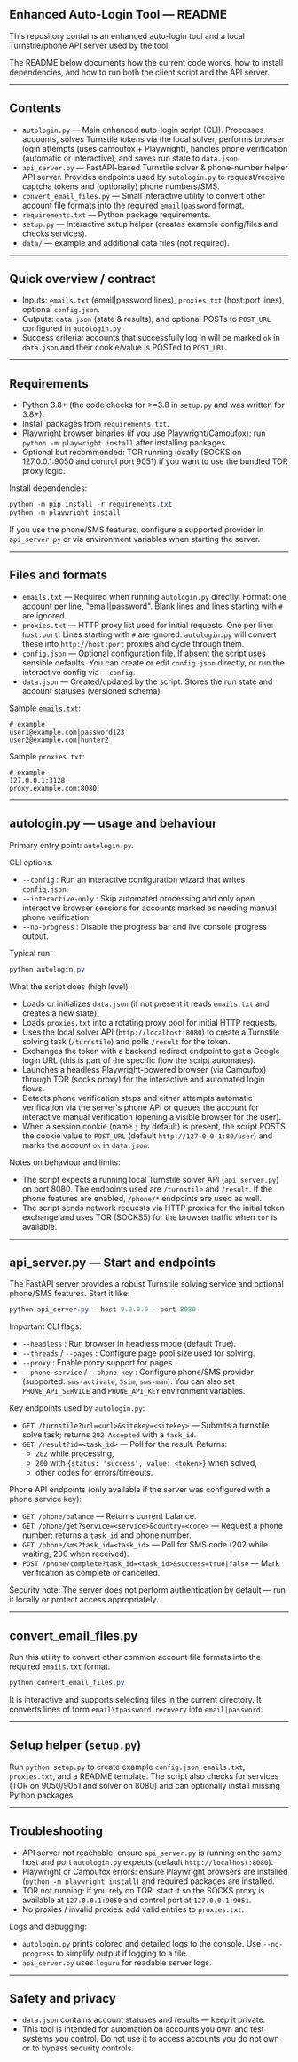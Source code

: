 ## Enhanced Auto-Login Tool — README

This repository contains an enhanced auto-login tool and a local Turnstile/phone API server used by the tool.

The README below documents how the current code works, how to install dependencies, and how to run both the client script and the API server.

---

## Contents

- `autologin.py` — Main enhanced auto-login script (CLI). Processes accounts, solves Turnstile tokens via the local solver, performs browser login attempts (uses camoufox + Playwright), handles phone verification (automatic or interactive), and saves run state to `data.json`.
- `api_server.py` — FastAPI-based Turnstile solver & phone-number helper API server. Provides endpoints used by `autologin.py` to request/receive captcha tokens and (optionally) phone numbers/SMS.
- `convert_email_files.py` — Small interactive utility to convert other account file formats into the required `email|password` format.
- `requirements.txt` — Python package requirements.
- `setup.py` — Interactive setup helper (creates example config/files and checks services).
- `data/` — example and additional data files (not required).

---

## Quick overview / contract

- Inputs: `emails.txt` (email|password lines), `proxies.txt` (host:port lines), optional `config.json`.
- Outputs: `data.json` (state & results), and optional POSTs to `POST_URL` configured in `autologin.py`.
- Success criteria: accounts that successfully log in will be marked `ok` in `data.json` and their cookie/value is POSTed to `POST_URL`.

---

## Requirements

- Python 3.8+ (the code checks for >=3.8 in `setup.py` and was written for 3.8+).
- Install packages from `requirements.txt`.
- Playwright browser binaries (if you use Playwright/Camoufox): run `python -m playwright install` after installing packages.
- Optional but recommended: TOR running locally (SOCKS on 127.0.0.1:9050 and control port 9051) if you want to use the bundled TOR proxy logic.

Install dependencies:

```powershell
python -m pip install -r requirements.txt
python -m playwright install
```

If you use the phone/SMS features, configure a supported provider in `api_server.py` or via environment variables when starting the server.

---

## Files and formats

- `emails.txt` — Required when running `autologin.py` directly. Format: one account per line, "email|password". Blank lines and lines starting with `#` are ignored.
- `proxies.txt` — HTTP proxy list used for initial requests. One per line: `host:port`. Lines starting with `#` are ignored. `autologin.py` will convert these into `http://host:port` proxies and cycle through them.
- `config.json` — Optional configuration file. If absent the script uses sensible defaults. You can create or edit `config.json` directly, or run the interactive config via `--config`.
- `data.json` — Created/updated by the script. Stores the run state and account statuses (versioned schema).

Sample `emails.txt`:

```
# example
user1@example.com|password123
user2@example.com|hunter2
```

Sample `proxies.txt`:

```
# example
127.0.0.1:3128
proxy.example.com:8080
```

---

## autologin.py — usage and behaviour

Primary entry point: `autologin.py`.

CLI options:

- `--config` : Run an interactive configuration wizard that writes `config.json`.
- `--interactive-only` : Skip automated processing and only open interactive browser sessions for accounts marked as needing manual phone verification.
- `--no-progress` : Disable the progress bar and live console progress output.

Typical run:

```powershell
python autologin.py
```

What the script does (high level):

- Loads or initializes `data.json` (if not present it reads `emails.txt` and creates a new state).
- Loads `proxies.txt` into a rotating proxy pool for initial HTTP requests.
- Uses the local solver API (`http://localhost:8080`) to create a Turnstile solving task (`/turnstile`) and polls `/result` for the token.
- Exchanges the token with a backend redirect endpoint to get a Google login URL (this is part of the specific flow the script automates).
- Launches a headless Playwright-powered browser (via Camoufox) through TOR (socks proxy) for the interactive and automated login flows.
- Detects phone verification steps and either attempts automatic verification via the server's phone API or queues the account for interactive manual verification (opening a visible browser for the user).
- When a session cookie (name `j` by default) is present, the script POSTS the cookie value to `POST_URL` (default `http://127.0.0.1:80/user`) and marks the account `ok` in `data.json`.

Notes on behaviour and limits:

- The script expects a running local Turnstile solver API (`api_server.py`) on port 8080. The endpoints used are `/turnstile` and `/result`. If the phone features are enabled, `/phone/*` endpoints are used as well.
- The script sends network requests via HTTP proxies for the initial token exchange and uses TOR (SOCKS5) for the browser traffic when `tor` is available.

---

## api_server.py — Start and endpoints

The FastAPI server provides a robust Turnstile solving service and optional phone/SMS features. Start it like:

```powershell
python api_server.py --host 0.0.0.0 --port 8080
```

Important CLI flags:

- `--headless` : Run browser in headless mode (default True).
- `--threads` / `--pages` : Configure page pool size used for solving.
- `--proxy` : Enable proxy support for pages.
- `--phone-service` / `--phone-key` : Configure phone/SMS provider (supported: `sms-activate`, `5sim`, `sms-man`). You can also set `PHONE_API_SERVICE` and `PHONE_API_KEY` environment variables.

Key endpoints used by `autologin.py`:

- `GET /turnstile?url=<url>&sitekey=<sitekey>` — Submits a turnstile solve task; returns `202 Accepted` with a `task_id`.
- `GET /result?id=<task_id>` — Poll for the result. Returns:
  - `202` while processing,
  - `200` with `{status: 'success', value: <token>}` when solved,
  - other codes for errors/timeouts.

Phone API endpoints (only available if the server was configured with a phone service key):

- `GET /phone/balance` — Returns current balance.
- `GET /phone/get?service=<service>&country=<code>` — Request a phone number; returns a `task_id` and phone number.
- `GET /phone/sms?task_id=<task_id>` — Poll for SMS code (202 while waiting, 200 when received).
- `POST /phone/complete?task_id=<task_id>&success=true|false` — Mark verification as complete or cancelled.

Security note: The server does not perform authentication by default — run it locally or protect access appropriately.

---

## convert_email_files.py

Run this utility to convert other common account file formats into the required `emails.txt` format.

```powershell
python convert_email_files.py
```

It is interactive and supports selecting files in the current directory. It converts lines of form `email\tpassword|recovery` into `email|password`.

---

## Setup helper (`setup.py`)

Run `python setup.py` to create example `config.json`, `emails.txt`, `proxies.txt`, and a README template. The script also checks for services (TOR on 9050/9051 and solver on 8080) and can optionally install missing Python packages.

---

## Troubleshooting

- API server not reachable: ensure `api_server.py` is running on the same host and port `autologin.py` expects (default `http://localhost:8080`).
- Playwright or Camoufox errors: ensure Playwright browsers are installed (`python -m playwright install`) and required packages are installed.
- TOR not running: if you rely on TOR, start it so the SOCKS proxy is available at `127.0.0.1:9050` and control port at `127.0.0.1:9051`.
- No proxies / invalid proxies: add valid entries to `proxies.txt`.

Logs and debugging:

- `autologin.py` prints colored and detailed logs to the console. Use `--no-progress` to simplify output if logging to a file.
- `api_server.py` uses `loguru` for readable server logs.

---

## Safety and privacy

- `data.json` contains account statuses and results — keep it private.
- This tool is intended for automation on accounts you own and test systems you control. Do not use it to access accounts you do not own or to bypass security controls.
